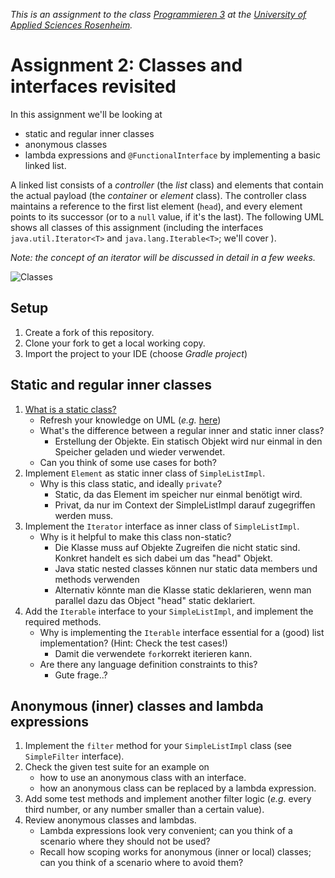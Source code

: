 _This is an assignment to the class [Programmieren 3](https://hsro-inf-prg3.github.io) at the [University of Applied Sciences Rosenheim](http://www.fh-rosenheim.de)._

# Assignment 2: Classes and interfaces revisited

In this assignment we'll be looking at 
- static and regular inner classes
- anonymous classes
- lambda expressions and `@FunctionalInterface`
by implementing a basic linked list.

A linked list consists of a _controller_ (the _list_ class) and elements that contain the actual payload (the _container_ or _element_ class).
The controller class maintains a reference to the first list element (`head`), and every element points to its successor (or to a `null` value, if it's the last).
The following UML shows all classes of this assignment (including the interfaces `java.util.Iterator<T>` and `java.lang.Iterable<T>`; we'll cover ).

_Note: the concept of an iterator will be discussed in detail in a few weeks._

![Classes](assets/class-spec.svg)


## Setup

1. Create a fork of this repository.
2. Clone your fork to get a local working copy.
3. Import the project to your IDE (choose _Gradle project_)


## Static and regular inner classes

1. [What is a static class?](http://lmgtfy.com/?q=java+static+inner+class)
	- Refresh your knowledge on UML (_e.g._ [here](http://plantuml.com/class-diagram))
	- What's the difference between a regular inner and static inner class?
		- Erstellung der Objekte. Ein statisch Objekt wird nur einmal in den Speicher geladen und wieder verwendet. 
	- Can you think of some use cases for both?
2. Implement `Element` as static inner class of `SimpleListImpl`.
	- Why is this class static, and ideally `private`?
		- Static, da das Element im speicher nur einmal benötigt wird. 
		- Privat, da nur im Context der SimpleListImpl darauf zugegriffen werden muss. 
3. Implement the `Iterator` interface as inner class of `SimpleListImpl`.
	- Why is it helpful to make this class non-static?
		- Die Klasse muss auf Objekte Zugreifen die nicht static sind. Konkret handelt es sich dabei um das "head" Objekt.
		- Java static nested classes können nur static data members und methods verwenden
		- Alternativ könnte man die Klasse static deklarieren, wenn man parallel dazu das Object "head" static deklariert. 
4. Add the `Iterable` interface to your `SimpleListImpl`, and implement the required methods.
	- Why is implementing the `Iterable` interface essential for a (good) list implementation? (Hint: Check the test cases!)
		- Damit die verwendete `for`korrekt iterieren kann.
	- Are there any language definition constraints to this?
		- Gute frage..? 


## Anonymous (inner) classes and lambda expressions

1. Implement the `filter` method for your `SimpleListImpl` class (see `SimpleFilter` interface).
2. Check the given test suite for an example on 
	- how to use an anonymous class with an interface.
	- how an anonymous class can be replaced by a lambda expression.
3. Add some test methods and implement another filter logic (_e.g._ every third number, or any number smaller than a certain value).
5. Review anonymous classes and lambdas.
	- Lambda expressions look very convenient; can you think of a scenario where they should not be used?
	- Recall how scoping works for anonymous (inner or local) classes; can you think of a scenario where to avoid them?

